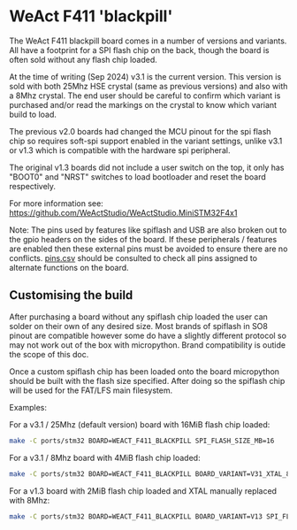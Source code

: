 WeAct F411 'blackpill'
======================

The WeAct F411 blackpill board comes in a number of versions and variants.
All have a footprint for a SPI flash chip on the back, though the board is
often sold without any flash chip loaded.

At the time of writing (Sep 2024) v3.1 is the current version.
This version is sold with both 25Mhz HSE crystal (same as previous versions) and also
with a 8Mhz crystal. The end user should be careful to confirm which variant is
purchased and/or read the markings on the crystal to know which variant build to load.

The previous v2.0 boards had changed the MCU pinout for the spi flash chip so requires
soft-spi support enabled in the variant settings, unlike v3.1 or v1.3 which is
compatible with the hardware spi peripheral.

The original v1.3 boards did not include a user switch on the top, it only has
"BOOT0" and "NRST" switches to load bootloader and reset the board respectively.

For more information see: https://github.com/WeActStudio/WeActStudio.MiniSTM32F4x1

Note: The pins used by features like spiflash and USB are also broken out to the
gpio headers on the sides of the board.
If these peripherals / features are enabled then these external pins must be avoided to ensure
there are no conflicts. [pins.csv](pins.csv) should be consulted to check all pins assigned
to alternate functions on the board.

Customising the build
---------------------

After purchasing a board without any spiflash chip loaded the user can solder on
their own of any desired size. Most brands of spiflash in SO8 pinout are compatible
however some do have a slightly different protocol so may not work out of the box
with micropython. Brand compatibility is outide the scope of this doc.

Once a custom spiflash chip has been loaded onto the board micropython should
be built with the flash size specified. After doing so the spiflash chip will
be used for the FAT/LFS main filesystem.

Examples:

For a v3.1 / 25Mhz (default version) board with 16MiB flash chip loaded:
``` bash
make -C ports/stm32 BOARD=WEACT_F411_BLACKPILL SPI_FLASH_SIZE_MB=16
```

For a v3.1 / 8Mhz board with 4MiB flash chip loaded:
``` bash
make -C ports/stm32 BOARD=WEACT_F411_BLACKPILL BOARD_VARIANT=V31_XTAL_8M SPI_FLASH_SIZE_MB=4
```

For a v1.3 board with 2MiB flash chip loaded and XTAL manually replaced with 8Mhz:
``` bash
make -C ports/stm32 BOARD=WEACT_F411_BLACKPILL BOARD_VARIANT=V13 SPI_FLASH_SIZE_MB=2 XTAL_FREQ_MHZ=8
```
